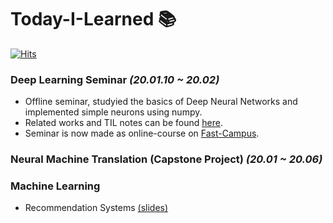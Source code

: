 # Today-I-Learned 📚

[![Hits](https://hits.seeyoufarm.com/api/count/incr/badge.svg?url=https%3A%2F%2Fgithub.com%2FSoYoungCho%2FToday-I-Learned%2F)](https://hits.seeyoufarm.com)

### Deep Learning Seminar *(20.01.10 ~ 20.02)*
- Offline seminar, studyied the basics of Deep Neural Networks and implemented simple neurons using numpy.
- Related works and TIL notes can be found [here](https://github.com/SoYoungCho/Today-I-Learned/tree/master/Deeplearning%20Seminar).
- Seminar is now made as online-course on [Fast-Campus](https://fastcampus.co.kr/data_online_mathdeep).
  
  
### Neural Machine Translation (Capstone Project) *(20.01 ~ 20.06)*
 
### Machine Learning
  + Recommendation Systems [(slides)](https://github.com/SoYoungCho/Today-I-Learned/blob/master/Machine%20Learning%20with%20Spark/5.%20Recommender%20System.pdf)
